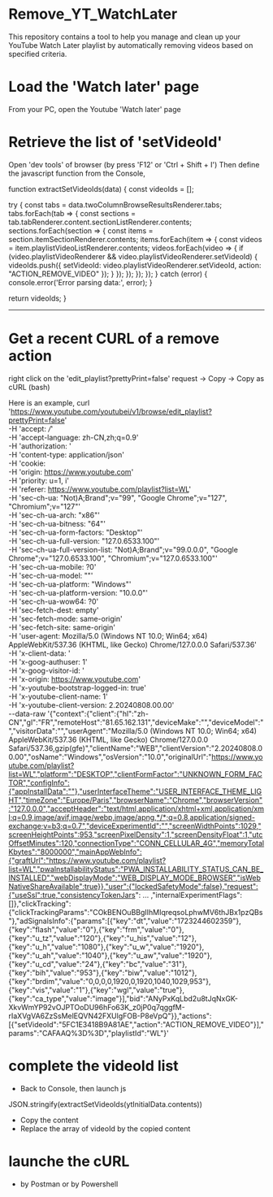 # Remove_YT_WatchLater
This repository contains a tool to help you manage and clean up your YouTube Watch Later playlist by automatically removing videos based on specified criteria.

# Load the 'Watch later' page
From your PC, open the Youtube 'Watch later' page

# Retrieve the list of 'setVideoId'
Open 'dev tools' of browser (by press 'F12' or 'Ctrl + Shift + I')
Then define the javascript function from the Console,

function extractSetVideoIds(data) {
  const videoIds = [];

  try {
    const tabs = data.twoColumnBrowseResultsRenderer.tabs;
    tabs.forEach(tab => {
      const sections = tab.tabRenderer.content.sectionListRenderer.contents;
      sections.forEach(section => {
        const items = section.itemSectionRenderer.contents;
        items.forEach(item => {
          const videos = item.playlistVideoListRenderer.contents;
          videos.forEach(video => {
            if (video.playlistVideoRenderer && video.playlistVideoRenderer.setVideoId) {
              videoIds.push({
                setVideoId: video.playlistVideoRenderer.setVideoId,
                action: "ACTION_REMOVE_VIDEO"
              });
            }
          });
        });
      });
    });
  } catch (error) {
    console.error('Error parsing data:', error);
  }

  return videoIds;
}

-----------------------

# Get a recent CURL of a remove action
right click on the 'edit_playlist?prettyPrint=false' request
 -> Copy
 -> Copy as cURL (bash)

 Here is an example, 
 curl 'https://www.youtube.com/youtubei/v1/browse/edit_playlist?prettyPrint=false' \
  -H 'accept: */*' \
  -H 'accept-language: zh-CN,zh;q=0.9' \
  -H 'authorization: ' \
  -H 'content-type: application/json' \
  -H 'cookie: <cookie> \
  -H 'origin: https://www.youtube.com' \
  -H 'priority: u=1, i' \
  -H 'referer: https://www.youtube.com/playlist?list=WL' \
  -H 'sec-ch-ua: "Not)A;Brand";v="99", "Google Chrome";v="127", "Chromium";v="127"' \
  -H 'sec-ch-ua-arch: "x86"' \
  -H 'sec-ch-ua-bitness: "64"' \
  -H 'sec-ch-ua-form-factors: "Desktop"' \
  -H 'sec-ch-ua-full-version: "127.0.6533.100"' \
  -H 'sec-ch-ua-full-version-list: "Not)A;Brand";v="99.0.0.0", "Google Chrome";v="127.0.6533.100", "Chromium";v="127.0.6533.100"' \
  -H 'sec-ch-ua-mobile: ?0' \
  -H 'sec-ch-ua-model: ""' \
  -H 'sec-ch-ua-platform: "Windows"' \
  -H 'sec-ch-ua-platform-version: "10.0.0"' \
  -H 'sec-ch-ua-wow64: ?0' \
  -H 'sec-fetch-dest: empty' \
  -H 'sec-fetch-mode: same-origin' \
  -H 'sec-fetch-site: same-origin' \
  -H 'user-agent: Mozilla/5.0 (Windows NT 10.0; Win64; x64) AppleWebKit/537.36 (KHTML, like Gecko) Chrome/127.0.0.0 Safari/537.36' \
  -H 'x-client-data: ' \
  -H 'x-goog-authuser: 1' \
  -H 'x-goog-visitor-id: ' \
  -H 'x-origin: https://www.youtube.com' \
  -H 'x-youtube-bootstrap-logged-in: true' \
  -H 'x-youtube-client-name: 1' \
  -H 'x-youtube-client-version: 2.20240808.00.00' \
  --data-raw '{"context":{"client":{"hl":"zh-CN","gl":"FR","remoteHost":"81.65.162.131","deviceMake":"","deviceModel":"","visitorData":"","userAgent":"Mozilla/5.0 (Windows NT 10.0; Win64; x64) AppleWebKit/537.36 (KHTML, like Gecko) Chrome/127.0.0.0 Safari/537.36,gzip(gfe)","clientName":"WEB","clientVersion":"2.20240808.00.00","osName":"Windows","osVersion":"10.0","originalUrl":"https://www.youtube.com/playlist?list=WL","platform":"DESKTOP","clientFormFactor":"UNKNOWN_FORM_FACTOR","configInfo":{"appInstallData":""},"userInterfaceTheme":"USER_INTERFACE_THEME_LIGHT","timeZone":"Europe/Paris","browserName":"Chrome","browserVersion":"127.0.0.0","acceptHeader":"text/html,application/xhtml+xml,application/xml;q=0.9,image/avif,image/webp,image/apng,*/*;q=0.8,application/signed-exchange;v=b3;q=0.7","deviceExperimentId":"","screenWidthPoints":1029,"screenHeightPoints":953,"screenPixelDensity":1,"screenDensityFloat":1,"utcOffsetMinutes":120,"connectionType":"CONN_CELLULAR_4G","memoryTotalKbytes":"8000000","mainAppWebInfo":{"graftUrl":"https://www.youtube.com/playlist?list=WL","pwaInstallabilityStatus":"PWA_INSTALLABILITY_STATUS_CAN_BE_INSTALLED","webDisplayMode":"WEB_DISPLAY_MODE_BROWSER","isWebNativeShareAvailable":true}},"user":{"lockedSafetyMode":false},"request":{"useSsl":true,"consistencyTokenJars": ... ,"internalExperimentFlags":[]},"clickTracking":{"clickTrackingParams":"COkBENOuBBgIIhMIqreqsoLphwMV6thJBx1pzQBs"},"adSignalsInfo":{"params":[{"key":"dt","value":"1723244602359"},{"key":"flash","value":"0"},{"key":"frm","value":"0"},{"key":"u_tz","value":"120"},{"key":"u_his","value":"12"},{"key":"u_h","value":"1080"},{"key":"u_w","value":"1920"},{"key":"u_ah","value":"1040"},{"key":"u_aw","value":"1920"},{"key":"u_cd","value":"24"},{"key":"bc","value":"31"},{"key":"bih","value":"953"},{"key":"biw","value":"1012"},{"key":"brdim","value":"0,0,0,0,1920,0,1920,1040,1029,953"},{"key":"vis","value":"1"},{"key":"wgl","value":"true"},{"key":"ca_type","value":"image"}],"bid":"ANyPxKqLbd2u8tJqNxGK-XkvWmYP92vOJPTOoDU96hFo63K_z0jP0q7qggfM-rIaXVgVA6ZzSsMelEQVN42FXUlgFOB-P8eVpQ"}},"actions":[{"setVideoId":"5FC1E3418B9A81AE","action":"ACTION_REMOVE_VIDEO"}],"params":"CAFAAQ%3D%3D","playlistId":"WL"}'

# complete the videoId list
- Back to Console, then launch js

JSON.stringify(extractSetVideoIds(ytInitialData.contents))

- Copy the content
- Replace the array of videoId by the copied content

# launche the cURL 
- by Postman or by Powershell


